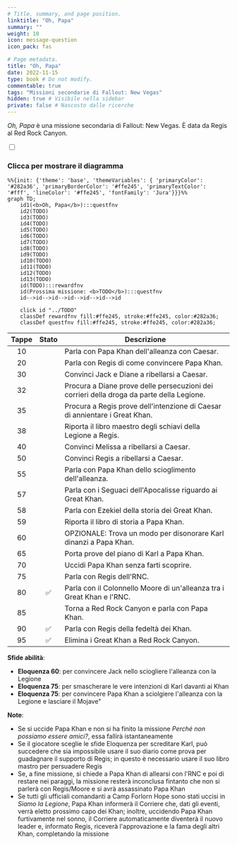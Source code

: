 ```yaml
---
# Title, summary, and page position.
linktitle: "Oh, Papa"
summary: ""
weight: 10
icon: message-question
icon_pack: fas

# Page metadata.
title: "Oh, Papa"
date: 2022-11-15
type: book # Do not modify.
commentable: true
tags: "Missioni secondarie di Fallout: New Vegas"
hidden: true # Visibile nella sidebar
private: false # Nascosto dalle ricerche
---
```


<div class="fnv">


*Oh, Papa* è una missione secondaria di Fallout: New Vegas. È data da Regis al Red Rock Canyon.


<section class="chart-collapse">
<input type="checkbox" name="collapse2" id="handle2">
<h3 class="handle">
<label for="handle2">Clicca per mostrare il diagramma</label>
</h3>
<div class="content">

```mermaid
%%{init: {'theme': 'base', 'themeVariables': { 'primaryColor': '#282a36', 'primaryBorderColor': '#ffe245', 'primaryTextColor': '#fff', 'lineColor': '#ffe245', 'fontFamily': 'Jura'}}}%%
graph TD;
    id1(<b>Oh, Papa</b>):::questfnv
    id2(TODO)
    id3(TODO)
    id4(TODO)
    id5(TODO)
    id6(TODO)
    id7(TODO) 
    id8(TODO)
    id9(TODO)
    id10(TODO)
    id11(TODO)
    id12(TODO)
    id13(TODO) 
    id(TODO):::rewardfnv
    id(Prossima missione: <b>TODO</b>):::questfnv
    id-->id-->id-->id-->id-->id-->id
    
    click id "../TODO"
    classDef rewardfnv fill:#ffe245, stroke:#ffe245, color:#282a36;
    classDef questfnv fill:#ffe245, stroke:#ffe245, color:#282a36;
```

</div>
</section>

| Tappe |       Stato        | Descrizione |
|:-----:|:------------------:| ----------- |
|                           10                          |            | Parla con Papa Khan dell'alleanza con Caesar.                                                                                                                               |
|                           20                          |            | Parla con Regis di come convincere Papa Khan.                                                                                                                               |
|                           30                          |            | Convinci Jack e Diane a ribellarsi a Caesar.                                                                                                                                |
|                           32                          |            | Procura a Diane prove delle persecuzioni dei corrieri della droga da parte della Legione.                                                                                   |
|                           35                          |            | Procura a Regis prove dell'intenzione di Caesar di annientare i Great Khan.                                                                                                 |
|                           38                          |            | Riporta il libro maestro degli schiavi della Legione a Regis.                                                                                                               |
|                           40                          |            | Convinci Melissa a ribellarsi a Caesar.                                                                                                                                     |
|                           50                          |            | Convinci Regis a ribellarsi a Caesar.                                                                                                                                       |
|                           55                          |            | Parla con Papa Khan dello scioglimento dell'alleanza.                                                                                                                       |
|                           57                          |            | Parla con i Seguaci dell'Apocalisse riguardo ai Great Khan.                                                                                                                 |
|                           58                          |            | Parla con Ezekiel della storia dei Great Khan.                                                                                                                              |
|                           59                          |            | Riporta il libro di storia a Papa Khan.                                                                                                                                     |
|                           60                          |            | OPZIONALE: Trova un modo per disonorare Karl dinanzi a Papa Khan.                                                                                                           |
|                           65                          |            | Porta prove del piano di Karl a Papa Khan.                                                                                                                                  |
|                           70                          |            | Uccidi Papa Khan senza farti scoprire.                                                                                                                                      |
|                           75                          |            | Parla con Regis dell'RNC.                                                                                                                                                   |
|                           80                          | :white_check_mark: | Parla con il Colonnello Moore di un'alleanza tra i Great Khan e l'RNC.                                                                                                      |
|                           85                          |            | Torna a Red Rock Canyon e parla con Papa Khan.                                                                                                                              |
|                           90                          | :white_check_mark: | Parla con Regis della fedeltà dei Khan.                                                                                                                                     |
|                           95                          | :white_check_mark: | Elimina i Great Khan a Red Rock Canyon.                                                                                                                                     |



**Sfide abilità**:
- **Eloquenza 60**: per convincere Jack nello sciogliere l'alleanza con la Legione
- **Eloquenza 75**: per smascherare le vere intenzioni di Karl davanti ai Khan
- **Eloquenza 75**: per convincere Papa Khan a sciolgiere l'alleanza con la Legione e lasciare il Mojave"



**Note**:
- Se si uccide Papa Khan e non si ha finito la missione *Perché non possiamo essere amici?*, essa fallirà istantaneamente 
- Se il giocatore sceglie le sfide Eloquenza per screditare Karl, può succedere che sia impossibile usare il suo diario come prova per guadagnare il supporto di Regis; in questo è necessario usare il suo libro mastro per persuadere Regis 
- Se, a fine missione, si chiede a Papa Khan di allearsi con l'RNC e poi di restare nei paraggi, la missione resterà inconclusa fintanto che non si parlerà con Regis/Moore e si avrà assassinato Papa Khan 
- Se tutti gli ufficiali comandanti a Camp Forlorn Hope sono stati uccisi in *Siamo la Legione*, Papa Khan informerà il Corriere che, dati gli eventi, verrà eletto prossimo capo dei Khan; inoltre, uccidendo Papa Khan furtivamente nel sonno, il Corriere automaticamente diventerà il nuovo leader e, informato Regis, riceverà l'approvazione e la fama degli altri Khan, completando la missione


</div>


